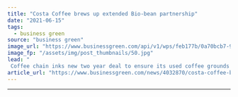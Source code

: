 ```yaml
---
title: "Costa Coffee brews up extended Bio-bean partnership"
date: "2021-06-15"
tags: 
  - business green
source: "business green"
image_url: "https://www.businessgreen.com/api/v1/wps/feb177b/0a70bcb7-9e14-40d3-95af-9276dada2fbd/2/Bio-Bean-14-08-1934468-1000px-185x114.jpg"
image_fp: "/assets/img/post_thumbnails/50.jpg"
lead: "
 Coffee chain inks new two year deal to ensure its used coffee grounds are recycled, delivering significant emissions savings in the process ..."
article_url: "https://www.businessgreen.com/news/4032870/costa-coffee-brews-extended-bio-bean-partnership"
---
```


---
